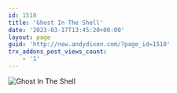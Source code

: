 ```yaml
---
id: 1510
title: 'Ghost In The Shell'
date: '2023-03-17T13:45:20+00:00'
layout: page
guid: 'http://new.andydixon.com/?page_id=1510'
trx_addons_post_views_count:
    - '1'
---
```


![Ghost In The Shell](https://i0.wp.com/assets.g8x2.ldn.idrivee2-23.com/posters/Ghost%20In%20The%20Shell%2001.jpg?w=1200&ssl=1 "Ghost In The Shell")